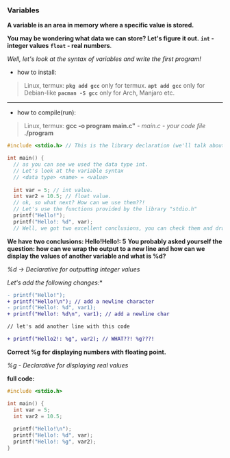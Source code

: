 ### Variables

**A variable is an area in memory where a specific value is stored.**

**You may be wondering what data we can store? Let's figure it out.**
**`int` - integer values**
**`float` - real numbers**.

*Well, let's look at the syntax of variables and write the first program!*

- how to install:
> Linux, termux:
**`pkg add gcc`** only for termux.
**`apt add gcc`** only for Debian-like
**`pacman -S gcc`** only for Arch, Manjaro etc.
---------

- how to compile(run):
> Linux, termux:
**gcc -o program main.c"** - *main.c - your code file*
**./program**

```c
#include <stdio.h> // This is the library declaration (we'll talk about them later)

int main() {
  // as you can see we used the data type int.
  // Let's look at the variable syntax
  // <data type> <name> = <value>
  
  int var = 5; // int value.
  int var2 = 10.5; // float value.
  // ok, so what next? How can we use them??!
  // Let's use the functions provided by the library "stdio.h"
  printf("Hello!");
  printf("Hello!: %d", var);
  // Well, we got two excellent conclusions, you can check them and draw conclusions.
```

**We have two conclusions: Hello!Hello!: 5**
**You probably asked yourself the question: how can we wrap the output to a new line and how can we display the values of another variable and what is %d?**

*%d -> Declarative for outputting integer values*

*Let's add the following changes:**
```patch
- printf("Hello!");
+ printf("Hello!\n"); // add a newline character
- printf("Hello!: %d", var1);
+ printf("Hello!: %d\n", var1); // add a newline char

// let's add another line with this code

+ printf("Hello2!: %g", var2); // WHAT??! %g???!
```

**Correct %g for displaying numbers with floating point.**

*%g - Declarative for displaying real values*

**full code:**
```c
#include <stdio.h>

int main() {
  int var = 5;
  int var2 = 10.5;
  
  printf("Hello!\n");
  printf("Hello!: %d", var);
  printf("Hello!: %g", var2);
}
```
